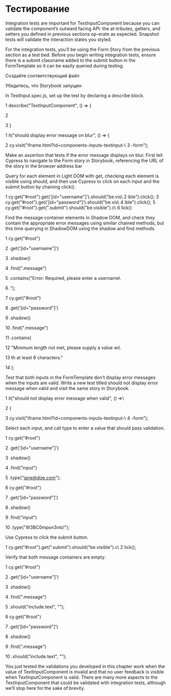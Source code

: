 # Тестирование

Integration tests are important for TextInputComponent because you can validate the component’s outward facing API: the at-tributes, getters, and setters you defined in previous sections op-erate as expected. Snapshot tests will validate the interaction states you styled.

For the integration tests, you’ll be using the Form Story from the previous section as a test bed. Before you begin writing integration tests, ensure there is a submit classname added to the submit button in the FormTemplate so it can be easily queried during testing.

Создайте соответствующий файл

Убедитесь, что Storybook запущен

In TestInput.spec.js, set up the test by declaring a describe block.

1	describe("TextInputComponent", () => {

2

3  }

1	it("should display error message on blur", () => {

2	cy.visit("iframe.html?id=components-inputs-textinput-\ 3 -form");

Make an assertion that tests if the error message displays on blur. First tell Cypress to navigate to the Form story in Storybook, referencing the URL of the story in the browser address bar

Query for each element in Light DOM with get, checking each element is visible using should, and then use Cypress to click on each input and the submit button by chaining click().

1	cy.get("#root").get('[id="username"]').should("be.vis\ 2 ible").click();
3	cy.get("#root").get('[id="password"]').should("be.vis\ 4 ible").click();
5	cy.get("#root").get(".submit").should("be.visible").c\ 6 lick()


Find the message container elements in Shadow DOM, and check they contain the appropriate error messages using similar chained methods, but this time querying in ShadowDOM using the shadow and find methods.

1	cy.get("#root")

2	.get('[id="username"]')

3	.shadow()

4	.find(".message")

5	.contains("Error: Required, please enter a username\

6   .");

7	cy.get("#root")

8	.get('[id="password"]')

9	.shadow()

10	.find(".message")

11	.contains(

12	"Minimum length not met, please supply a value wi\

13	th at least 8 characters."

14	);


Test that both inputs in the FormTemplate don’t display error messages when the inputs are valid. Write a new test titled should not display error message when valid and visit the same story in Storybook.

1	it("should not display error message when valid", () =>\

2	{

3	cy.visit("iframe.html?id=components-inputs-textinput-\ 4 -form");

Select each input, and call type to enter a value that should pass validation.

1	cy.get("#root")

2	.get('[id="username"]')

3	.shadow()

4	.find("input")

5	.type("jane@doe.com");

6	cy.get("#root")

7	.get('[id="password"]')

8	.shadow()

9	.find("input")

10	.type("W3BC0mpon3nts!");


Use Cypress to click the submit button.

1	cy.get("#root").get(".submit").should("be.visible").c\ 2 lick();

Verify that both message containers are empty.

1	cy.get("#root")

2	.get('[id="username"]')

3	.shadow()

4	.find(".message")

5	.should("include.text", "");

6	cy.get("#root")

7	.get('[id="password"]')

8	.shadow()

9	.find(".message")

10	.should("include.text", "");

You just tested the validations you developed in this chapter work when the value of TextInputComponent is invalid and that no user feedback is visible when TextInputComponent is valid. There are many more aspects to the TextInputComponent that could be validated with integration tests, although we’ll stop here for the sake of brevity.


